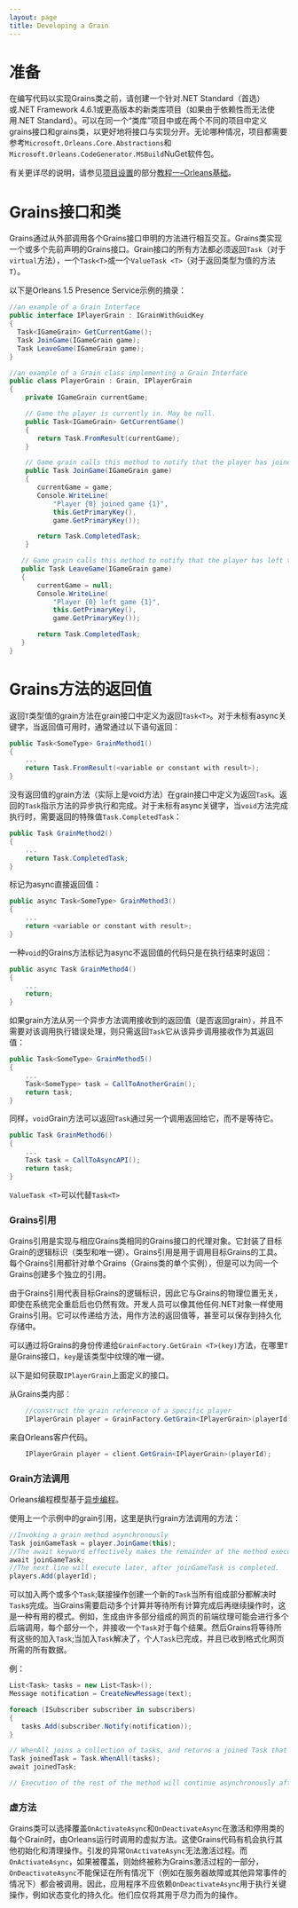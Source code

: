 ```yaml
---
layout: page
title: Developing a Grain
---
```


# 准备

在编写代码以实现Grains类之前，请创建一个针对.NET Standard（首选）或.NET Framework 4.6.1或更高版本的新类库项目（如果由于依赖性而无法使用.NET Standard）。可以在同一个“类库”项目中或在两个不同的项目中定义grains接口和grains类，以更好地将接口与实现分开。无论哪种情况，项目都需要参考`Microsoft.Orleans.Core.Abstractions`和`Microsoft.Orleans.CodeGenerator.MSBuild`NuGet软件包。

有关更详尽的说明，请参见[项目设置](../tutorials_and_samples/tutorial_1.md#project-setup)的部分[教程一–Orleans基础](../tutorials_and_samples/tutorial_1.md)。

# Grains接口和类

Grains通过从外部调用各个Grains接口申明的方法进行相互交互。Grains类实现一个或多个先前声明的Grains接口。Grain接口的所有方法都必须返回`Task`（对于`virtual`方法），一个`Task<T>`或一个`ValueTask <T>`（对于返回类型为值的方法`T`）。

以下是Orleans 1.5 Presence Service示例的摘录：

```csharp
//an example of a Grain Interface
public interface IPlayerGrain : IGrainWithGuidKey
{
  Task<IGameGrain> GetCurrentGame();
  Task JoinGame(IGameGrain game);
  Task LeaveGame(IGameGrain game);
}

//an example of a Grain class implementing a Grain Interface
public class PlayerGrain : Grain, IPlayerGrain
{
    private IGameGrain currentGame;

    // Game the player is currently in. May be null.
    public Task<IGameGrain> GetCurrentGame()
    {
       return Task.FromResult(currentGame);
    }

    // Game grain calls this method to notify that the player has joined the game.
    public Task JoinGame(IGameGrain game)
    {
       currentGame = game;
       Console.WriteLine(
           "Player {0} joined game {1}",
           this.GetPrimaryKey(),
           game.GetPrimaryKey());

       return Task.CompletedTask;
    }

   // Game grain calls this method to notify that the player has left the game.
   public Task LeaveGame(IGameGrain game)
   {
       currentGame = null;
       Console.WriteLine(
           "Player {0} left game {1}",
           this.GetPrimaryKey(),
           game.GetPrimaryKey());

       return Task.CompletedTask;
   }
}
```

# Grains方法的返回值

返回`T`类型值的grain方法在grain接口中定义为返回`Task<T>`。对于未标有async关键字，当返回值可用时，通常通过以下语句返回：

```csharp
public Task<SomeType> GrainMethod1()
{
    ...
    return Task.FromResult(<variable or constant with result>);
}
```

没有返回值的grain方法（实际上是void方法）在grain接口中定义为返回`Task`。返回的`Task`指示方法的异步执行和完成。对于未标有async关键字，当`void`方法完成执行时，需要返回的特殊值`Task.CompletedTask`：

```csharp
public Task GrainMethod2()
{
    ...
    return Task.CompletedTask;
}
```

标记为async直接返回值：

```csharp
public async Task<SomeType> GrainMethod3()
{
    ...
    return <variable or constant with result>;
}
```

一种`void`的Grains方法标记为async不返回值的代码只是在执行结束时返回：

```csharp
public async Task GrainMethod4()
{
    ...
    return;
}
```

如果grain方法从另一个异步方法调用接收到的返回值（是否返回grain），并且不需要对该调用执行错误处理，则只需返回`Task`它从该异步调用接收作为其返回值：

```csharp
public Task<SomeType> GrainMethod5()
{
    ...
    Task<SomeType> task = CallToAnotherGrain();
    return task;
}
```

同样，`void`Grain方法可以返回`Task`通过另一个调用返回给它，而不是等待它。

```csharp
public Task GrainMethod6()
{
    ...
    Task task = CallToAsyncAPI();
    return task;
}
```

`ValueTask <T>`可以代替`Task<T>`

### Grains引用

Grains引用是实现与相应Grains类相同的Grains接口的代理对象。它封装了目标Grain的逻辑标识（类型和唯一键）。Grains引用是用于调用目标Grains的工具。每个Grains引用都针对单个Grains（Grains类的单个实例），但是可以为同一个Grains创建多个独立的引用。

由于Grains引用代表目标Grains的逻辑标识，因此它与Grains的物理位置无关，即使在系统完全重启后也仍然有效。开发人员可以像其他任何.NET对象一样使用Grains引用。它可以传递给方法，用作方法的返回值等，甚至可以保存到持久化存储中。

可以通过将Grains的身份传递给`GrainFactory.GetGrain <T>(key)`方法，在哪里`T`是Grains接口，`key`是该类型中纹理的唯一键。

以下是如何获取`IPlayerGrain`上面定义的接口。

从Grains类内部：

```csharp
    //construct the grain reference of a specific player
    IPlayerGrain player = GrainFactory.GetGrain<IPlayerGrain>(playerId);
```

来自Orleans客户代码。

```csharp
    IPlayerGrain player = client.GetGrain<IPlayerGrain>(playerId);
```

### Grain方法调用

Orleans编程模型基于[异步编程](https://docs.microsoft.com/en-us/dotnet/csharp/async)。

使用上一个示例中的grain引用，这里是执行grain方法调用的方法：

```csharp
//Invoking a grain method asynchronously
Task joinGameTask = player.JoinGame(this);
//The await keyword effectively makes the remainder of the method execute asynchronously at a later point (upon completion of the Task being awaited) without blocking the thread.
await joinGameTask;
//The next line will execute later, after joinGameTask is completed.
players.Add(playerId);
```

可以加入两个或多个`Task`;联接操作创建一个新的`Task`当所有组成部分都解决时`Task`s完成。当Grains需要启动多个计算并等待所有计算完成后再继续操作时，这是一种有用的模式。例如，生成由许多部分组成的网页的前端纹理可能会进行多个后端调用，每个部分一个，并接收一个`Task`对于每个结果。然后Grains将等待所有这些的加入`Task`;当加入`Task`解决了，个人`Task`已完成，并且已收到格式化网页所需的所有数据。

例：

```csharp
List<Task> tasks = new List<Task>();
Message notification = CreateNewMessage(text);

foreach (ISubscriber subscriber in subscribers)
{
   tasks.Add(subscriber.Notify(notification));
}

// WhenAll joins a collection of tasks, and returns a joined Task that will be resolved when all of the individual notification Tasks are resolved.
Task joinedTask = Task.WhenAll(tasks);
await joinedTask;

// Execution of the rest of the method will continue asynchronously after joinedTask is resolve.
```

### 虚方法

Grains类可以选择覆盖`OnActivateAsync`和`OnDeactivateAsync`在激活和停用类的每个Grain时，由Orleans运行时调用的虚拟方法。这使Grains代码有机会执行其他初始化和清理操作。引发的异常`OnActivateAsync`无法激活过程。而`OnActivateAsync`，如果被覆盖，则始终被称为Grains激活过程的一部分，`OnDeactivateAsync`不能保证在所有情况下（例如在服务器故障或其他异常事件的情况下）都会被调用。因此，应用程序不应依赖`OnDeactivateAsync`用于执行关键操作，例如状态变化的持久化。他们应仅将其用于尽力而为的操作。
